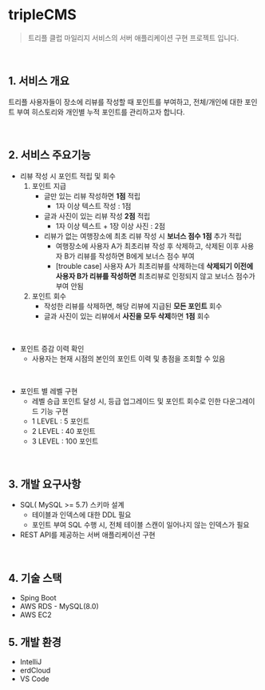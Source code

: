 # tripleCMS
> 트리플 클럽 마일리지 서비스의 서버 애플리케이션 구현 프로젝트 입니다.

<br/>

## 1. 서비스 개요
트리플 사용자들이 장소에 리뷰를 작성할 때 포인트를 부여하고, 전체/개인에 대한 포인트 부여 히스토리와 개인별 누적 포인트를 관리하고자 합니다.

<br/>   

## 2. 서비스 주요기능
- 리뷰 작성 시 포인트 적립 및 회수
    1. 포인트 지급
        - 글만 있는 리뷰 작성하면 <b>1점</b> 적립
            - 1자 이상 텍스트 작성 : 1점
        - 글과 사진이 있는 리뷰 작성 <b>2점</b> 적립 
            - 1자 이상 텍스트 + 1장 이상 사진 : 2점
        - 리뷰가 없는 여행장소에 최초 리뷰 작성 시 <b>보너스 점수 1점</b> 추가 적립
            - 여행장소에 사용자 A가 최초리뷰 작성 후 삭제하고, 삭제된 이후 사용자 B가 리뷰를 작성하면 B에게 보너스 점수 부여
            - [trouble case] 사용자 A가 최초리뷰를 삭제하는데 <b>삭제되기 이전에 사용자 B가 리뷰를 작성하면</b> 최초리뷰로 인정되지 않고 보너스 점수가 부여 안됨
    2. 포인트 회수
        - 작성한 리뷰를 삭제하면, 해당 리뷰에 지급된 <b>모든 포인트</b> 회수
        - 글과 사진이 있는 리뷰에서 <b>사진을 모두 삭제</b>하면 <b>1점</b> 회수
    
<br/>

- 포인트 증감 이력 확인
    - 사용자는 현재 시점의 본인의 포인트 이력 및 총점을 조회할 수 있음

<br/>

- 포인트 별 레벨 구현
    - 레벨 승급 포인트 달성 시, 등급 업그레이드 및 포인트 회수로 인한 다운그레이드 기능 구현
    - 1 LEVEL : 5 포인트
    - 2 LEVEL : 40 포인트
    - 3 LEVEL : 100 포인트

<br/>

## 3. 개발 요구사항
- SQL( MySQL >= 5.7) 스키마 설계
    - 테이블과 인덱스에 대한 DDL 필요
    - 포인트 부여 SQL 수행 시, 전체 테이블 스캔이 일어나지 않는 인덱스가 필요
- REST API를 제공하는 서버 애플리케이션 구현

<br/>

## 4. 기술 스택
- Sping Boot
- AWS RDS - MySQL(8.0)
- AWS EC2

## 5. 개발 환경
- IntelliJ
- erdCloud
- VS Code

